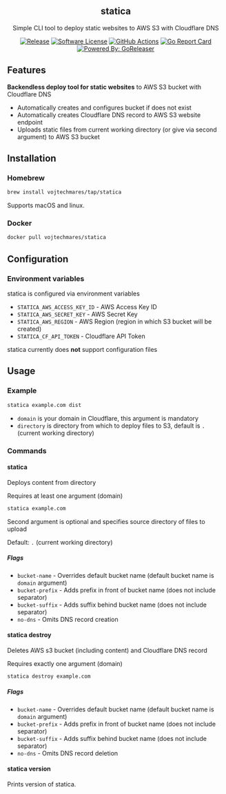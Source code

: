 <p align="center">
  <h2 align="center">statica</h2>
  <p align="center">Simple CLI tool to deploy static websites to AWS S3 with Cloudflare DNS</p>
  <p align="center">
    <a href="https://github.com/vojtechmares/statica/releases/latest"><img alt="Release" src="https://img.shields.io/github/release/vojtechmares/statica.svg?style=for-the-badge"></a>
    <a href="/LICENSE"><img alt="Software License" src="https://img.shields.io/badge/license-MIT-brightgreen.svg?style=for-the-badge"></a>
    <a href="https://github.com/vojtechmares/statica/actions?workflow=Build"><img alt="GitHub Actions" src="https://img.shields.io/github/workflow/status/vojtechmares/statica/Build?style=for-the-badge"></a>
    <a href="https://goreportcard.com/report/github.com/vojtechmares/statica"><img alt="Go Report Card" src="https://goreportcard.com/badge/github.com/vojtechmares/statica?style=for-the-badge"></a>
    <a href="https://github.com/goreleaser"><img alt="Powered By: GoReleaser" src="https://img.shields.io/badge/powered%20by-goreleaser-green.svg?style=for-the-badge"></a>
  </p>
</p>

## Features

**Backendless deploy tool for static websites** to AWS S3 bucket with Cloudflare DNS

- Automatically creates and configures bucket if does not exist
- Automatically creates Cloudflare DNS record to AWS S3 website endpoint
- Uploads static files from current working directory (or give via second argument) to AWS S3 bucket

## Installation

### Homebrew

```bash
brew install vojtechmares/tap/statica
```

Supports macOS and linux.

### Docker

```bash
docker pull vojtechmares/statica
```

## Configuration

### Environment variables

statica is configured via environment variables

- `STATICA_AWS_ACCESS_KEY_ID` - AWS Access Key ID
- `STATICA_AWS_SECRET_KEY` - AWS Secret Key
- `STATICA_AWS_REGION` - AWS Region (region in which S3 bucket will be created)
- `STATICA_CF_API_TOKEN` - Cloudflare API Token

statica currently does **not** support configuration files

## Usage

### Example

```bash
statica example.com dist
```

- `domain` is your domain in Cloudflare, this argument is mandatory
- `directory` is directory from which to deploy files to S3, default is `.` (current working directory)

### Commands

#### statica

Deploys content from directory

Requires at least one argument (domain)

```bash
statica example.com
```

Second argument is optional and specifies source directory of files to upload

Default: `.` (current working directory)

##### Flags

- `bucket-name` - Overrides default bucket name (default bucket name is `domain` argument)
- `bucket-prefix` - Adds prefix in front of bucket name (does not include separator)
- `bucket-suffix` - Adds suffix behind bucket name (does not include separator)
- `no-dns` - Omits DNS record creation

#### statica destroy

Deletes AWS s3 bucket (including content) and Cloudflare DNS record

Requires exactly one argument (domain)

```bash
statica destroy example.com
```

##### Flags

- `bucket-name` - Overrides default bucket name (default bucket name is `domain` argument)
- `bucket-prefix` - Adds prefix in front of bucket name (does not include separator)
- `bucket-suffix` - Adds suffix behind bucket name (does not include separator)
- `no-dns` - Omits DNS record deletion

#### statica version

Prints version of statica.
